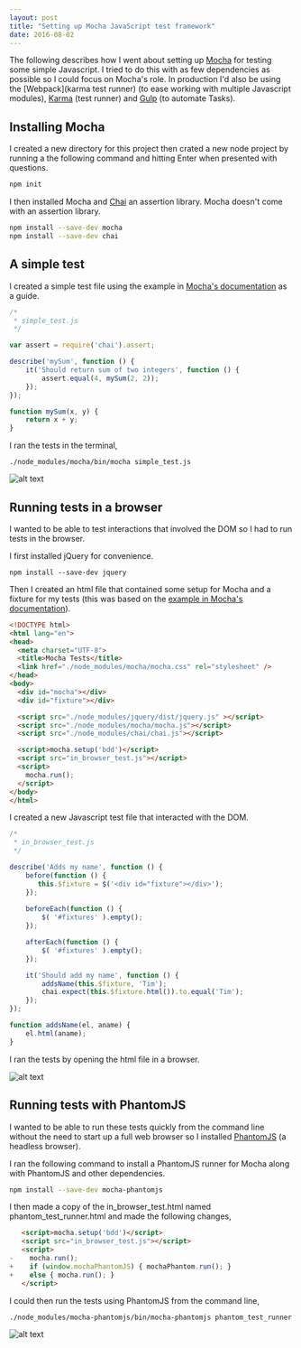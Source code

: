 ```yaml
---
layout: post
title: "Setting up Mocha JavaScript test framework"
date: 2016-08-02
---
```


The following describes how I went about setting up [Mocha](https://mochajs.org/)
for testing some simple Javascript.  I tried to do this with as few dependencies
as possible so I could focus on Mocha's role.  In production I'd also be 
using the [Webpack](karma test runner) (to ease working with multiple 
Javascript modules), [Karma](https://karma-runner.github.io) (test runner)
and [Gulp](http://gulpjs.com/) (to automate Tasks).

## Installing Mocha
I created a new directory for this project then crated a new node project by
running a the following command and hitting Enter when presented with questions.

```bash
npm init
```

I then installed Mocha and [Chai](http://chaijs.com/) an assertion library.  Mocha
doesn't come with an assertion library.

```bash
npm install --save-dev mocha
npm install --save-dev chai
```

## A simple test

I created a simple test file using the example in [Mocha's documentation](https://mochajs.org/#getting-started) as a guide.

```javascript
/* 
 * simple_test.js
 */

var assert = require('chai').assert;

describe('mySum', function () {
    it('Should return sum of two integers', function () {
        assert.equal(4, mySum(2, 2));
    });
});

function mySum(x, y) {
    return x + y;
}
```

I ran the tests in the terminal,

```
./node_modules/mocha/bin/mocha simple_test.js
```

![alt text](http://tdpreece.github.io/assets/img/mocha_setup/mocha_simple_test_run.png "Simple test run results")

## Running tests in a browser

I wanted to be able to test interactions that involved the DOM so I had to run tests in the browser.

I first installed jQuery for convenience.

```
npm install --save-dev jquery
```

Then I created an html file that contained some setup for Mocha and a fixture for my tests (this was based
on the [example in Mocha's documentation](https://mochajs.org/#browser-specific-methods)).

```html
<!DOCTYPE html>
<html lang="en">
<head>
  <meta charset="UTF-8">
  <title>Mocha Tests</title>
  <link href="./node_modules/mocha/mocha.css" rel="stylesheet" />
</head>
<body>
  <div id="mocha"></div>
  <div id="fixture"></div>

  <script src="./node_modules/jquery/dist/jquery.js" ></script>
  <script src="./node_modules/mocha/mocha.js"></script>
  <script src="./node_modules/chai/chai.js"></script>

  <script>mocha.setup('bdd')</script>
  <script src="in_browser_test.js"></script>
  <script>
    mocha.run();
  </script>
</body>
</html>
```

I created a new Javascript test file that interacted with the DOM.

```javascript
/* 
 * in_browser_test.js
 */

describe('Adds my name', function () {
    before(function () {
       this.$fixture = $('<div id="fixture"></div>');
    });
    
    beforeEach(function () {
        $( '#fixtures' ).empty();
    });

    afterEach(function () {
        $( '#fixtures' ).empty();
    });

    it('Should add my name', function () {
        addsName(this.$fixture, 'Tim');
        chai.expect(this.$fixture.html()).to.equal('Tim');
    });
});

function addsName(el, aname) {
    el.html(aname);
}
```

I ran the tests by opening the html file in a browser.

![alt text](http://tdpreece.github.io/assets/img/mocha_setup/mocha_tests_in_browser.png "In browser run results")

## Running tests with PhantomJS

I wanted to be able to run these tests quickly from the command line without the need
to start up a full web browser so I installed [PhantomJS](http://phantomjs.org/) (a headless browser).

I ran the following command to install a PhantomJS runner for Mocha along with PhantomJS and other dependencies.

```bash
npm install --save-dev mocha-phantomjs
```

I then made a copy of the in_browser_test.html named phantom_test_runner.html and made the
following changes,

```html
   <script>mocha.setup('bdd')</script>
   <script src="in_browser_test.js"></script>
   <script>
-    mocha.run();
+    if (window.mochaPhantomJS) { mochaPhantom.run(); }
+    else { mocha.run(); }
   </script>
```

I could then run the tests using PhantomJS from the command line,

```bash
./node_modules/mocha-phantomjs/bin/mocha-phantomjs phantom_test_runner.html
```

![alt text](http://tdpreece.github.io/assets/img/mocha_setup/mocha_phantomjs_run.png "Phantom run results")

